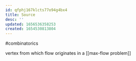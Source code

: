 ```yaml
---
id: qfphj167klcts77o94g4bx4
title: Source
desc: ''
updated: 1656536358253
created: 1654530813804
---
```

#combinatorics 

vertex from which flow originates in a [[max-flow problem]]
